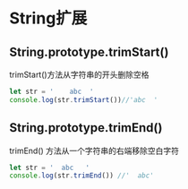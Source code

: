 # String扩展
## String.prototype.trimStart()
trimStart()方法从字符串的开头删除空格
```js
let str = '    abc  '
console.log(str.trimStart())//'abc  '
```
## String.prototype.trimEnd()
trimEnd() 方法从一个字符串的右端移除空白字符
```js
let str = '  abc   '
console.log(str.trimEnd()) //'  abc'
```